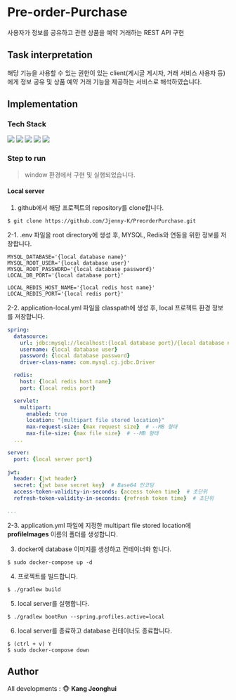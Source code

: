 # Pre-order-Purchase
사용자가 정보를 공유하고 관련 상품을 예약 거래하는 REST API 구현

## Task interpretation
해당 기능을 사용할 수 있는 권한이 있는 client(게시글 게시자, 거래 서비스 사용자 등)에게 정보 공유 및 상품 예약 거래 기능을 제공하는 서비스로 해석하였습니다.

## Implementation

### Tech Stack
<img src="https://img.shields.io/badge/Java-437291?style=flat-square&logo=OpenJDK&logoColor=white"/> <img src="https://img.shields.io/badge/Spring Boot-6DB33F?style=flat-square&logo=Spring Boot&logoColor=white"/> <img src="https://img.shields.io/badge/MySQL-4479A1?style=flat-square&logo=MySQL&logoColor=white"/> <img src="https://img.shields.io/badge/IntelliJ-000000?style=flat-square&logo=IntelliJ IDEA&logoColor=white"/> <img src="https://img.shields.io/badge/Docker-2496ED?style=flat-square&logo=Docker&logoColor=white"/>

### Step to run
> window 환경에서 구현 및 실행되었습니다.

#### Local server
1. github에서 해당 프로젝트의 repository를 clone합니다.
```shell
$ git clone https://github.com/Jjenny-K/PreorderPurchase.git
```

2-1. .env 파일을 root directory에 생성 후, MYSQL, Redis와 연동을 위한 정보를 저장합니다.
```
MYSQL_DATABASE='{local database name}'
MYSQL_ROOT_USER='{local database user}'
MYSQL_ROOT_PASSWORD='{local database password}'
LOCAL_DB_PORT='{local database port}'

LOCAL_REDIS_HOST_NAME='{local redis host name}'
LOCAL_REDIS_PORT='{local redis port}'
```

2-2. application-local.yml 파일을 classpath에 생성 후, local 프로젝트 환경 정보를 저장합니다.
```yaml
spring:
  datasource:
    url: jdbc:mysql://localhost:{local database port}/{local database name}
    username: {local database user}
    password: {local database password}
    driver-class-name: com.mysql.cj.jdbc.Driver

  redis:
    host: {local redis host name}
    port: {local redis port}

  servlet:
    multipart:
      enabled: true
      location: "{multipart file stored location}"
      max-request-size: {max request size}  # --MB 형태
      max-file-size: {max file size}  # --MB 형태
  ...

server:
  port: {local server port}
  
jwt:
  header: {jwt header}
  secret: {jwt base secret key}  # Base64 인코딩
  access-token-validity-in-seconds: {access token time}  # 초단위
  refresh-token-validity-in-seconds: {refresh token time}  # 초단위

...
```

2-3. application.yml 파일에 지정한 multipart file stored location에 **profileImages** 이름의 폴더를 생성합니다.

3. docker에 database 이미지를 생성하고 컨테이너화 합니다.
```shell
$ sudo docker-compose up -d
```

4. 프로젝트를 빌드합니다.
```shell
$ ./gradlew build
```

5. local server를 실행합니다.
```shell
$ ./gradlew bootRun --spring.profiles.active=local
```

6. local server를 종료하고 database 컨테이너도 종료합니다.
```shell
$ (ctrl + v) Y
$ sudo docker-compose down
```

## Author
All developments : :monkey_face: **Kang Jeonghui**
